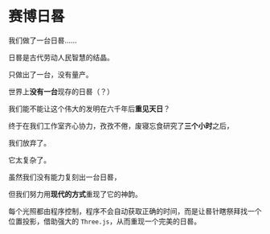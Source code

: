 # 赛博日晷

我们做了一台日晷……

日晷是古代劳动人民智慧的结晶。

只做出了一台，没有量产。

世界上**没有一台**现存的日晷（？）

我们能不能让这个伟大的发明在六千年后**重见天日**？

终于在我们工作室齐心协力，孜孜不倦，废寝忘食研究了**三个小时**之后，

我们放弃了。

它太复杂了。

虽然我们没有能力复刻出一台日晷，

但我们努力用**现代的方式**重现了它的神韵。

每个光照都由程序控制，程序不会自动获取正确的时间，而是让晷针瞎祭拜找一个位置投影，借助强大的 `Three.js`，从而重现一个完美的日晷。
